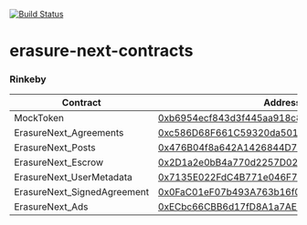 [![Build Status](https://travis-ci.com/erasureprotocol/erasure-next-contracts.svg?token=htxVq6Egy28TqXbFnsyf&branch=master)](https://travis-ci.com/erasureprotocol/erasure-next-contracts)

# erasure-next-contracts

### Rinkeby

| Contract | Address |
| - | - |
| MockToken | [0xb6954ecf843d3f445aa918c8614e871c2cbcfd2c](https://rinkeby.etherscan.io/address/0xb6954ecf843d3f445aa918c8614e871c2cbcfd2c) |
| ErasureNext_Agreements | [0xc586D68F661C59320da5014A12Fde888b7696883](https://rinkeby.etherscan.io/address/0xc586D68F661C59320da5014A12Fde888b7696883) |
| ErasureNext_Posts | [0x476B04f8a642A1426844D722AE850458D00Ed265](https://rinkeby.etherscan.io/address/0x476B04f8a642A1426844D722AE850458D00Ed265) |
| ErasureNext_Escrow | [0x2D1a2e0bB4a770d2257D02eCd60D730268F3dad6](https://rinkeby.etherscan.io/address/0x2D1a2e0bB4a770d2257D02eCd60D730268F3dad6) |
| ErasureNext_UserMetadata | [0x7135E022FdC4B771e046F77B4AD0ADe7347eFd35](https://rinkeby.etherscan.io/address/0x7135E022FdC4B771e046F77B4AD0ADe7347eFd35) |
| ErasureNext_SignedAgreement | [0x0FaC01eF07b493A763b16f05B0304D5D03e8B387](https://rinkeby.etherscan.io/address/0x0FaC01eF07b493A763b16f05B0304D5D03e8B387) |
| ErasureNext_Ads | [0xECbc66CBB6d17fD8A1a7AEB08C4D8AD8B315B8A7](https://rinkeby.etherscan.io/address/0xECbc66CBB6d17fD8A1a7AEB08C4D8AD8B315B8A7) |

